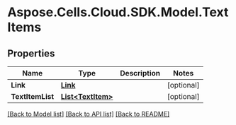 # Aspose.Cells.Cloud.SDK.Model.TextItems
## Properties

Name | Type | Description | Notes
------------ | ------------- | ------------- | -------------
**Link** | [**Link**](Link.md) |  | [optional] 
**TextItemList** | [**List&lt;TextItem&gt;**](TextItem.md) |  | [optional] 

[[Back to Model list]](../README.md#documentation-for-models) [[Back to API list]](../README.md#documentation-for-api-endpoints) [[Back to README]](../README.md)

